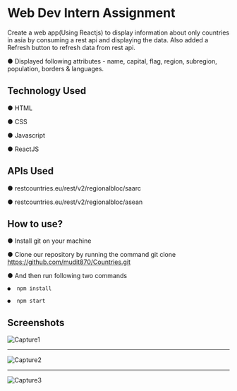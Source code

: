 
# Web Dev Intern Assignment

Create a web app(Using Reactjs) to display information about only countries in asia by consuming a rest api and displaying the data. Also added a Refresh button to refresh data from rest api.

● Displayed following attributes - name, capital, flag, region, subregion, population, borders & languages.


## Technology Used

● HTML

● CSS

● Javascript

● ReactJS

## APIs Used

● restcountries.eu/rest/v2/regionalbloc/saarc

● restcountries.eu/rest/v2/regionalbloc/asean

  
## How to use?

●  Install git on your machine

●  Clone our repository by running the command git clone https://github.com/mudit870/Countries.git

●  And then run following two commands

    ●  npm install

    ●  npm start


## Screenshots

![Capture1](https://user-images.githubusercontent.com/84176287/133494441-43607a8e-537d-4705-9541-e2c2c4d97bf1.JPG)

_____________________________________________________________________________________________________________________________________________________________________

![Capture2](https://user-images.githubusercontent.com/84176287/133494456-8f81e098-a01f-41df-9371-f1c976af8732.JPG)


_____________________________________________________________________________________________________________________________________________________________________

![Capture3](https://user-images.githubusercontent.com/84176287/133494476-0c420354-ad37-41f1-b391-1f0fc5ddb3b7.JPG)


  
